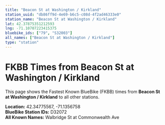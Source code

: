 ```yaml
---
title: "Beacon St at Washington / Kirkland"
station_uuid: "db86ff9d-4e69-b6c5-c08d-4f2ad46333e0"
station_name: "Beacon St at Washington / Kirkland"
lat: 42.37875351212593
lng: -71.10707223415375
bluebike_ids: ["79", "S32003"]
all_names: ["Beacon St at Washington / Kirkland"]
type: "station"
---
```


# FKBB Times from Beacon St at Washington / Kirkland

This page shows the Fastest Known BlueBike (FKBB) times from **Beacon St at Washington / Kirkland** to all other stations.

**Location:** 42.34775567, -71.1356758  
**BlueBike Station IDs:** D32072  
**All Known Names:** Walbridge St at Commonwealth Ave

